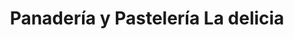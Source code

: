 ---
title: "Panadería y Pastelería La delicia"
url: /yantzaza-zamora-chinchipe/panaderia-y-pasteleria-la-delicia-avenida-ivan-riofrio/
shop: panadería
---